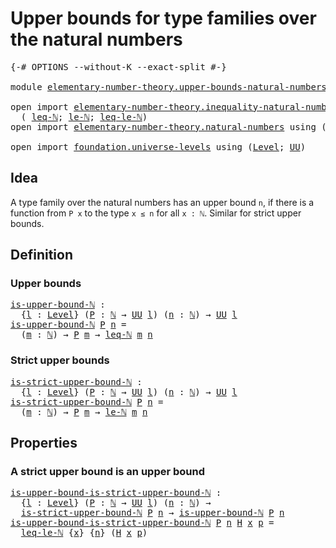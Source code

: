 # Upper bounds for type families over the natural numbers

<pre class="Agda"><a id="68" class="Symbol">{-#</a> <a id="72" class="Keyword">OPTIONS</a> <a id="80" class="Pragma">--without-K</a> <a id="92" class="Pragma">--exact-split</a> <a id="106" class="Symbol">#-}</a>

<a id="111" class="Keyword">module</a> <a id="118" href="elementary-number-theory.upper-bounds-natural-numbers.html" class="Module">elementary-number-theory.upper-bounds-natural-numbers</a> <a id="172" class="Keyword">where</a>

<a id="179" class="Keyword">open</a> <a id="184" class="Keyword">import</a> <a id="191" href="elementary-number-theory.inequality-natural-numbers.html" class="Module">elementary-number-theory.inequality-natural-numbers</a> <a id="243" class="Keyword">using</a>
  <a id="251" class="Symbol">(</a> <a id="253" href="elementary-number-theory.inequality-natural-numbers.html#1407" class="Function">leq-ℕ</a><a id="258" class="Symbol">;</a> <a id="260" href="elementary-number-theory.inequality-natural-numbers.html#9483" class="Function">le-ℕ</a><a id="264" class="Symbol">;</a> <a id="266" href="elementary-number-theory.inequality-natural-numbers.html#12249" class="Function">leq-le-ℕ</a><a id="274" class="Symbol">)</a>
<a id="276" class="Keyword">open</a> <a id="281" class="Keyword">import</a> <a id="288" href="elementary-number-theory.natural-numbers.html" class="Module">elementary-number-theory.natural-numbers</a> <a id="329" class="Keyword">using</a> <a id="335" class="Symbol">(</a><a id="336" href="elementary-number-theory.natural-numbers.html#1438" class="Datatype">ℕ</a><a id="337" class="Symbol">;</a> <a id="339" href="elementary-number-theory.natural-numbers.html#1459" class="InductiveConstructor">zero-ℕ</a><a id="345" class="Symbol">;</a> <a id="347" href="elementary-number-theory.natural-numbers.html#1472" class="InductiveConstructor">succ-ℕ</a><a id="353" class="Symbol">)</a>

<a id="356" class="Keyword">open</a> <a id="361" class="Keyword">import</a> <a id="368" href="foundation.universe-levels.html" class="Module">foundation.universe-levels</a> <a id="395" class="Keyword">using</a> <a id="401" class="Symbol">(</a><a id="402" href="Agda.Primitive.html#597" class="Postulate">Level</a><a id="407" class="Symbol">;</a> <a id="409" href="foundation-core.universe-levels.html#222" class="Primitive">UU</a><a id="411" class="Symbol">)</a>
</pre>
## Idea

A type family over the natural numbers has an upper bound `n`, if there is a function from `P x` to the type `x ≤ n` for all `x : ℕ`. Similar for strict upper bounds.

## Definition

### Upper bounds

<pre class="Agda"><a id="is-upper-bound-ℕ"></a><a id="636" href="elementary-number-theory.upper-bounds-natural-numbers.html#636" class="Function">is-upper-bound-ℕ</a> <a id="653" class="Symbol">:</a>
  <a id="657" class="Symbol">{</a><a id="658" href="elementary-number-theory.upper-bounds-natural-numbers.html#658" class="Bound">l</a> <a id="660" class="Symbol">:</a> <a id="662" href="Agda.Primitive.html#597" class="Postulate">Level</a><a id="667" class="Symbol">}</a> <a id="669" class="Symbol">(</a><a id="670" href="elementary-number-theory.upper-bounds-natural-numbers.html#670" class="Bound">P</a> <a id="672" class="Symbol">:</a> <a id="674" href="elementary-number-theory.natural-numbers.html#1438" class="Datatype">ℕ</a> <a id="676" class="Symbol">→</a> <a id="678" href="foundation-core.universe-levels.html#222" class="Primitive">UU</a> <a id="681" href="elementary-number-theory.upper-bounds-natural-numbers.html#658" class="Bound">l</a><a id="682" class="Symbol">)</a> <a id="684" class="Symbol">(</a><a id="685" href="elementary-number-theory.upper-bounds-natural-numbers.html#685" class="Bound">n</a> <a id="687" class="Symbol">:</a> <a id="689" href="elementary-number-theory.natural-numbers.html#1438" class="Datatype">ℕ</a><a id="690" class="Symbol">)</a> <a id="692" class="Symbol">→</a> <a id="694" href="foundation-core.universe-levels.html#222" class="Primitive">UU</a> <a id="697" href="elementary-number-theory.upper-bounds-natural-numbers.html#658" class="Bound">l</a>
<a id="699" href="elementary-number-theory.upper-bounds-natural-numbers.html#636" class="Function">is-upper-bound-ℕ</a> <a id="716" href="elementary-number-theory.upper-bounds-natural-numbers.html#716" class="Bound">P</a> <a id="718" href="elementary-number-theory.upper-bounds-natural-numbers.html#718" class="Bound">n</a> <a id="720" class="Symbol">=</a>
  <a id="724" class="Symbol">(</a><a id="725" href="elementary-number-theory.upper-bounds-natural-numbers.html#725" class="Bound">m</a> <a id="727" class="Symbol">:</a> <a id="729" href="elementary-number-theory.natural-numbers.html#1438" class="Datatype">ℕ</a><a id="730" class="Symbol">)</a> <a id="732" class="Symbol">→</a> <a id="734" href="elementary-number-theory.upper-bounds-natural-numbers.html#716" class="Bound">P</a> <a id="736" href="elementary-number-theory.upper-bounds-natural-numbers.html#725" class="Bound">m</a> <a id="738" class="Symbol">→</a> <a id="740" href="elementary-number-theory.inequality-natural-numbers.html#1407" class="Function">leq-ℕ</a> <a id="746" href="elementary-number-theory.upper-bounds-natural-numbers.html#725" class="Bound">m</a> <a id="748" href="elementary-number-theory.upper-bounds-natural-numbers.html#718" class="Bound">n</a>
</pre>
### Strict upper bounds

<pre class="Agda"><a id="is-strict-upper-bound-ℕ"></a><a id="788" href="elementary-number-theory.upper-bounds-natural-numbers.html#788" class="Function">is-strict-upper-bound-ℕ</a> <a id="812" class="Symbol">:</a>
  <a id="816" class="Symbol">{</a><a id="817" href="elementary-number-theory.upper-bounds-natural-numbers.html#817" class="Bound">l</a> <a id="819" class="Symbol">:</a> <a id="821" href="Agda.Primitive.html#597" class="Postulate">Level</a><a id="826" class="Symbol">}</a> <a id="828" class="Symbol">(</a><a id="829" href="elementary-number-theory.upper-bounds-natural-numbers.html#829" class="Bound">P</a> <a id="831" class="Symbol">:</a> <a id="833" href="elementary-number-theory.natural-numbers.html#1438" class="Datatype">ℕ</a> <a id="835" class="Symbol">→</a> <a id="837" href="foundation-core.universe-levels.html#222" class="Primitive">UU</a> <a id="840" href="elementary-number-theory.upper-bounds-natural-numbers.html#817" class="Bound">l</a><a id="841" class="Symbol">)</a> <a id="843" class="Symbol">(</a><a id="844" href="elementary-number-theory.upper-bounds-natural-numbers.html#844" class="Bound">n</a> <a id="846" class="Symbol">:</a> <a id="848" href="elementary-number-theory.natural-numbers.html#1438" class="Datatype">ℕ</a><a id="849" class="Symbol">)</a> <a id="851" class="Symbol">→</a> <a id="853" href="foundation-core.universe-levels.html#222" class="Primitive">UU</a> <a id="856" href="elementary-number-theory.upper-bounds-natural-numbers.html#817" class="Bound">l</a>
<a id="858" href="elementary-number-theory.upper-bounds-natural-numbers.html#788" class="Function">is-strict-upper-bound-ℕ</a> <a id="882" href="elementary-number-theory.upper-bounds-natural-numbers.html#882" class="Bound">P</a> <a id="884" href="elementary-number-theory.upper-bounds-natural-numbers.html#884" class="Bound">n</a> <a id="886" class="Symbol">=</a>
  <a id="890" class="Symbol">(</a><a id="891" href="elementary-number-theory.upper-bounds-natural-numbers.html#891" class="Bound">m</a> <a id="893" class="Symbol">:</a> <a id="895" href="elementary-number-theory.natural-numbers.html#1438" class="Datatype">ℕ</a><a id="896" class="Symbol">)</a> <a id="898" class="Symbol">→</a> <a id="900" href="elementary-number-theory.upper-bounds-natural-numbers.html#882" class="Bound">P</a> <a id="902" href="elementary-number-theory.upper-bounds-natural-numbers.html#891" class="Bound">m</a> <a id="904" class="Symbol">→</a> <a id="906" href="elementary-number-theory.inequality-natural-numbers.html#9483" class="Function">le-ℕ</a> <a id="911" href="elementary-number-theory.upper-bounds-natural-numbers.html#891" class="Bound">m</a> <a id="913" href="elementary-number-theory.upper-bounds-natural-numbers.html#884" class="Bound">n</a>
</pre>
## Properties

### A strict upper bound is an upper bound

<pre class="Agda"><a id="is-upper-bound-is-strict-upper-bound-ℕ"></a><a id="987" href="elementary-number-theory.upper-bounds-natural-numbers.html#987" class="Function">is-upper-bound-is-strict-upper-bound-ℕ</a> <a id="1026" class="Symbol">:</a>
  <a id="1030" class="Symbol">{</a><a id="1031" href="elementary-number-theory.upper-bounds-natural-numbers.html#1031" class="Bound">l</a> <a id="1033" class="Symbol">:</a> <a id="1035" href="Agda.Primitive.html#597" class="Postulate">Level</a><a id="1040" class="Symbol">}</a> <a id="1042" class="Symbol">(</a><a id="1043" href="elementary-number-theory.upper-bounds-natural-numbers.html#1043" class="Bound">P</a> <a id="1045" class="Symbol">:</a> <a id="1047" href="elementary-number-theory.natural-numbers.html#1438" class="Datatype">ℕ</a> <a id="1049" class="Symbol">→</a> <a id="1051" href="foundation-core.universe-levels.html#222" class="Primitive">UU</a> <a id="1054" href="elementary-number-theory.upper-bounds-natural-numbers.html#1031" class="Bound">l</a><a id="1055" class="Symbol">)</a> <a id="1057" class="Symbol">(</a><a id="1058" href="elementary-number-theory.upper-bounds-natural-numbers.html#1058" class="Bound">n</a> <a id="1060" class="Symbol">:</a> <a id="1062" href="elementary-number-theory.natural-numbers.html#1438" class="Datatype">ℕ</a><a id="1063" class="Symbol">)</a> <a id="1065" class="Symbol">→</a>
  <a id="1069" href="elementary-number-theory.upper-bounds-natural-numbers.html#788" class="Function">is-strict-upper-bound-ℕ</a> <a id="1093" href="elementary-number-theory.upper-bounds-natural-numbers.html#1043" class="Bound">P</a> <a id="1095" href="elementary-number-theory.upper-bounds-natural-numbers.html#1058" class="Bound">n</a> <a id="1097" class="Symbol">→</a> <a id="1099" href="elementary-number-theory.upper-bounds-natural-numbers.html#636" class="Function">is-upper-bound-ℕ</a> <a id="1116" href="elementary-number-theory.upper-bounds-natural-numbers.html#1043" class="Bound">P</a> <a id="1118" href="elementary-number-theory.upper-bounds-natural-numbers.html#1058" class="Bound">n</a>
<a id="1120" href="elementary-number-theory.upper-bounds-natural-numbers.html#987" class="Function">is-upper-bound-is-strict-upper-bound-ℕ</a> <a id="1159" href="elementary-number-theory.upper-bounds-natural-numbers.html#1159" class="Bound">P</a> <a id="1161" href="elementary-number-theory.upper-bounds-natural-numbers.html#1161" class="Bound">n</a> <a id="1163" href="elementary-number-theory.upper-bounds-natural-numbers.html#1163" class="Bound">H</a> <a id="1165" href="elementary-number-theory.upper-bounds-natural-numbers.html#1165" class="Bound">x</a> <a id="1167" href="elementary-number-theory.upper-bounds-natural-numbers.html#1167" class="Bound">p</a> <a id="1169" class="Symbol">=</a>
  <a id="1173" href="elementary-number-theory.inequality-natural-numbers.html#12249" class="Function">leq-le-ℕ</a> <a id="1182" class="Symbol">{</a><a id="1183" href="elementary-number-theory.upper-bounds-natural-numbers.html#1165" class="Bound">x</a><a id="1184" class="Symbol">}</a> <a id="1186" class="Symbol">{</a><a id="1187" href="elementary-number-theory.upper-bounds-natural-numbers.html#1161" class="Bound">n</a><a id="1188" class="Symbol">}</a> <a id="1190" class="Symbol">(</a><a id="1191" href="elementary-number-theory.upper-bounds-natural-numbers.html#1163" class="Bound">H</a> <a id="1193" href="elementary-number-theory.upper-bounds-natural-numbers.html#1165" class="Bound">x</a> <a id="1195" href="elementary-number-theory.upper-bounds-natural-numbers.html#1167" class="Bound">p</a><a id="1196" class="Symbol">)</a>
</pre>